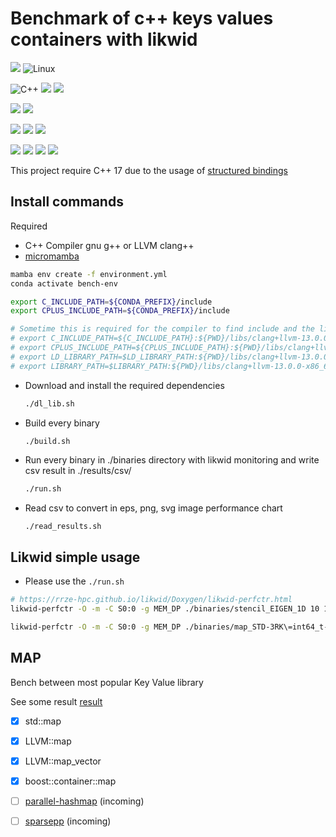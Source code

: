# Benchmark of c++ keys values containers with likwid

![](https://img.shields.io/badge/Ubuntu-E95420?style=for-the-badge&logo=ubuntu&logoColor=white) ![Linux](https://img.shields.io/badge/Linux-FCC624?style=for-the-badge&logo=linux&logoColor=black)

![C++](https://img.shields.io/badge/c++17-%2300599C.svg?style=for-the-badge&logo=c%2B%2B&logoColor=white) ![](https://img.shields.io/badge/Python_3-FFD43B?style=for-the-badge&logo=python&logoColor=blue) ![](https://img.shields.io/badge/Shell_Script-121011?style=for-the-badge&logo=gnu-bash&logoColor=white)

![](https://img.shields.io/badge/CMake-064F8C?style=for-the-badge&logo=cmake&logoColor=white) ![](https://img.shields.io/badge/conda_env-342B029.svg?&style=for-the-badge&logo=anaconda&logoColor=white)


![](https://img.shields.io/badge/Plotly-239120?style=for-the-badge&logo=plotly&logoColor=white) ![](https://img.shields.io/badge/Pandas-2C2D72?style=for-the-badge&logo=pandas&logoColor=white) ![](https://img.shields.io/badge/Numpy-777BB4?style=for-the-badge&logo=numpy&logoColor=white)

![](https://llvm.org/img/LLVM-Logo-Derivative-1.png) ![](https://hpc.fau.de/files/2017/10/ll2-285x200.png) ![](https://upload.wikimedia.org/wikipedia/commons/c/cd/Boost.png) ![](https://mamba.readthedocs.io/en/latest/_static/logo.png)

This project require C++ 17 due to the usage of [structured bindings](https://en.cppreference.com/w/cpp/language/structured_binding)

## Install commands

Required

- C++ Compiler gnu g++ or LLVM clang++ 
- [micromamba](https://mamba.readthedocs.io/en/latest/installation.html#micromamba)



```bash
mamba env create -f environment.yml
conda activate bench-env

export C_INCLUDE_PATH=${CONDA_PREFIX}/include
export CPLUS_INCLUDE_PATH=${CONDA_PREFIX}/include
```

```bash
# Sometime this is required for the compiler to find include and the libraries
# export C_INCLUDE_PATH=${C_INCLUDE_PATH}:${PWD}/libs/clang+llvm-13.0.0-x86_64-linux-gnu-ubuntu-20.04/include
# export CPLUS_INCLUDE_PATH=${CPLUS_INCLUDE_PATH}:${PWD}/libs/clang+llvm-13.0.0-x86_64-linux-gnu-ubuntu-20.04/include
# export LD_LIBRARY_PATH=$LD_LIBRARY_PATH:${PWD}/libs/clang+llvm-13.0.0-x86_64-linux-gnu-ubuntu-20.04/lib
# export LIBRARY_PATH=$LIBRARY_PATH:${PWD}/libs/clang+llvm-13.0.0-x86_64-linux-gnu-ubuntu-20.04/lib
```

- Download and install the required dependencies 
  ```bash
  ./dl_lib.sh
  ```

- Build every binary
  ```bash
  ./build.sh
  ```

- Run every binary in ./binaries directory with likwid monitoring and write csv result in ./results/csv/
  ```bash
  ./run.sh
  ```

- Read csv to convert in eps, png, svg image performance chart
  ```
  ./read_results.sh
  ```


## Likwid simple usage

- Please use the `./run.sh`

```sh
# https://rrze-hpc.github.io/likwid/Doxygen/likwid-perfctr.html
likwid-perfctr -O -m -C S0:0 -g MEM_DP ./binaries/stencil_EIGEN_1D 10 1000 > EIGEN_1D.csv

likwid-perfctr -O -m -C S0:0 -g MEM_DP ./binaries/map_STD-3RK\=int64_t-MAP_VALUE\=k1 10 > map_STD\=int64_t-MAP_VALUE\=k1.csv
```

## MAP
Bench between most popular Key Value library

See some result [result](./result.md)

- [x] std::map
- [x] LLVM::map
- [x] LLVM::map_vector
- [x] boost::container::map
- [ ] [parallel-hashmap](https://github.com/greg7mdp/parallel-hashmap) (incoming)
- [ ] [sparsepp](https://github.com/greg7mdp/sparsepp) (incoming)





